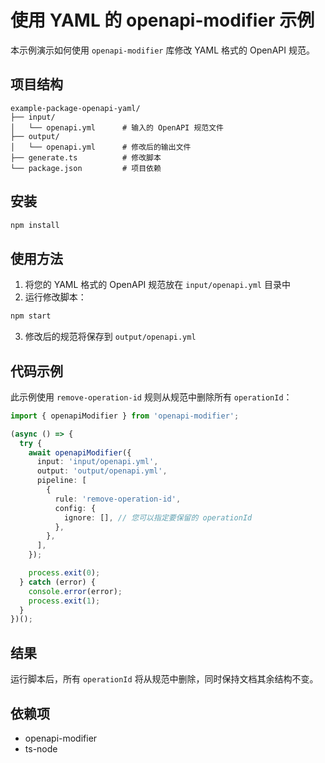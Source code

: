 # 使用 YAML 的 openapi-modifier 示例

本示例演示如何使用 `openapi-modifier` 库修改 YAML 格式的 OpenAPI 规范。

## 项目结构

```
example-package-openapi-yaml/
├── input/
│   └── openapi.yml      # 输入的 OpenAPI 规范文件
├── output/
│   └── openapi.yml      # 修改后的输出文件
├── generate.ts          # 修改脚本
└── package.json         # 项目依赖
```

## 安装

```bash
npm install
```

## 使用方法

1. 将您的 YAML 格式的 OpenAPI 规范放在 `input/openapi.yml` 目录中
2. 运行修改脚本：

```bash
npm start
```

3. 修改后的规范将保存到 `output/openapi.yml`

## 代码示例

此示例使用 `remove-operation-id` 规则从规范中删除所有 `operationId`：

```typescript
import { openapiModifier } from 'openapi-modifier';

(async () => {
  try {
    await openapiModifier({
      input: 'input/openapi.yml',
      output: 'output/openapi.yml',
      pipeline: [
        {
          rule: 'remove-operation-id',
          config: {
            ignore: [], // 您可以指定要保留的 operationId
          },
        },
      ],
    });

    process.exit(0);
  } catch (error) {
    console.error(error);
    process.exit(1);
  }
})();
```

## 结果

运行脚本后，所有 `operationId` 将从规范中删除，同时保持文档其余结构不变。

## 依赖项

- openapi-modifier
- ts-node 
